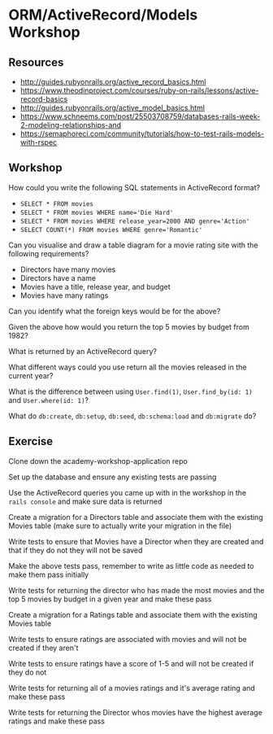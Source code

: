 # ORM/ActiveRecord/Models Workshop

## Resources

- http://guides.rubyonrails.org/active_record_basics.html
- https://www.theodinproject.com/courses/ruby-on-rails/lessons/active-record-basics
- http://guides.rubyonrails.org/active_model_basics.html
- https://www.schneems.com/post/25503708759/databases-rails-week-2-modeling-relationships-and
- https://semaphoreci.com/community/tutorials/how-to-test-rails-models-with-rspec

## Workshop

How could you write the following SQL statements in ActiveRecord format?
- `SELECT * FROM movies`
- `SELECT * FROM movies WHERE name='Die Hard'`
- `SELECT * FROM movies WHERE release_year=2000 AND genre='Action'`
- `SELECT COUNT(*) FROM movies WHERE genre='Romantic'`

Can you visualise and draw a table diagram for a movie rating site with the following requirements?
- Directors have many movies
- Directors have a name
- Movies have a title, release year, and budget
- Movies have many ratings

Can you identify what the foreign keys would be for the above?

Given the above how would you return the top 5 movies by budget from 1982?

What is returned by an ActiveRecord query?

What different ways could you use return all the movies released in the current year?

What is the difference between using `User.find(1)`, `User.find_by(id: 1)` and `User.where(id: 1)`?

What do `db:create`, `db:setup`, `db:seed`, `db:schema:load` and `db:migrate` do?

## Exercise

Clone down the academy-workshop-application repo

Set up the database and ensure any existing tests are passing

Use the ActiveRecord queries you came up with in the workshop in the `rails console` and make sure data is returned

Create a migration for a Directors table and associate them with the existing Movies table (make sure to actually write your migration in the file)

Write tests to ensure that Movies have a Director when they are created and that if they do not they will not be saved

Make the above tests pass, remember to write as little code as needed to make them pass initially

Write tests for returning the director who has made the most movies and the top 5 movies by budget in a given year and make these pass

Create a migration for a Ratings table and associate them with the existing Movies table

Write tests to ensure ratings are associated with movies and will not be created if they aren't

Write tests to ensure ratings have a score of 1-5 and will not be created if they do not

Write tests for returning all of a movies ratings and it's average rating and make these pass

Write tests for returning the Director whos movies have the highest average ratings and make these pass
